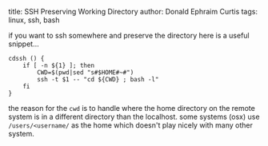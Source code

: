 title: SSH Preserving Working Directory
author: Donald Ephraim Curtis
tags: linux, ssh, bash


if you want to ssh somewhere and preserve the directory here is a
useful snippet...

    cdssh () {
        if [ -n ${1} ]; then
            CWD=$(pwd|sed "s#$HOME#~#")
            ssh -t $1 -- "cd ${CWD} ; bash -l"
        fi
    }

the reason for the `cwd` is to handle where the home directory on the
remote system is in a different directory than the localhost.  some
systems (osx) use `/users/<username/` as the home which doesn't play
nicely with many other system.

